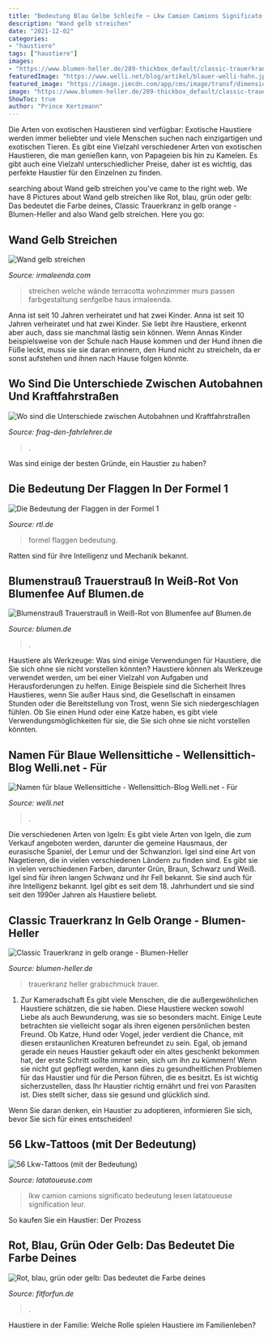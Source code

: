```yaml
---
title: "Bedeutung Blau Gelbe Schleife ~ Lkw Camion Camions Significato Bedeutung Lesen Latatoueuse Signification Leur"
description: "Wand gelb streichen"
date: "2021-12-02"
categories:
- "haustiere"
tags: ["haustiere"]
images:
- "https://www.blumen-heller.de/289-thickbox_default/classic-trauerkranz-in-gelb-orange.jpg"
featuredImage: "https://www.welli.net/blog/artikel/blauer-welli-hahn.jpg"
featured_image: "https://image.jimcdn.com/app/cms/image/transf/dimension=666x10000:format=gif/path/sb5b469c672f7a33d/image/i2cbde3d4cde8b332/version/1455990012/image.gif"
image: "https://www.blumen-heller.de/289-thickbox_default/classic-trauerkranz-in-gelb-orange.jpg"
ShowToc: true
author: "Prince Kertzmann"
---
```



Die Arten von exotischen Haustieren sind verfügbar:
Exotische Haustiere werden immer beliebter und viele Menschen suchen nach einzigartigen und exotischen Tieren. Es gibt eine Vielzahl verschiedener Arten von exotischen Haustieren, die man genießen kann, von Papageien bis hin zu Kamelen. Es gibt auch eine Vielzahl unterschiedlicher Preise, daher ist es wichtig, das perfekte Haustier für den Einzelnen zu finden.

	

		
searching about Wand gelb streichen you've came to the right web. We have 8 Pictures about Wand gelb streichen like Rot, blau, grün oder gelb: Das bedeutet die Farbe deines, Classic Trauerkranz in gelb orange - Blumen-Heller and also Wand gelb streichen. Here you go:
		
    
## Wand Gelb Streichen

<img loading=lazy src="http://irmaleenda.com/images5/0320/wand-gelb-streichen/wand-gelb-streichen-82_6.jpg" onerror="this.onerror=null;this.src='https://tse3.mm.bing.net/th?id=OIP.4iL7AzpIYk431hRES0oEmwHaE8&amp;pid=15.1';" alt="Wand gelb streichen">

_Source: irmaleenda.com_

>streichen welche wände terracotta wohnzimmer murs passen farbgestaltung senfgelbe haus irmaleenda. 

	

Anna ist seit 10 Jahren verheiratet und hat zwei Kinder.
Anna ist seit 10 Jahren verheiratet und hat zwei Kinder. Sie liebt ihre Haustiere, erkennt aber auch, dass sie manchmal lästig sein können. Wenn Annas Kinder beispielsweise von der Schule nach Hause kommen und der Hund ihnen die Füße leckt, muss sie sie daran erinnern, den Hund nicht zu streicheln, da er sonst aufstehen und ihnen nach Hause folgen könnte.

    
## Wo Sind Die Unterschiede Zwischen Autobahnen Und Kraftfahrstraßen

<img loading=lazy src="https://image.jimcdn.com/app/cms/image/transf/dimension=666x10000:format=gif/path/sb5b469c672f7a33d/image/i2cbde3d4cde8b332/version/1455990012/image.gif" onerror="this.onerror=null;this.src='https://tse1.mm.bing.net/th?id=OIP.OLvN_PFfctN4dJ3fKq0IWwHaCx&amp;pid=15.1';" alt="Wo sind die Unterschiede zwischen Autobahnen und Kraftfahrstraßen">

_Source: frag-den-fahrlehrer.de_

>. 

	

Was sind einige der besten Gründe, ein Haustier zu haben?

    
## Die Bedeutung Der Flaggen In Der Formel 1

<img loading=lazy src="https://ais.rtl.de/masters/1246415/1686x0/24LY2KSA3ZMWDCNNDIB3XFRMKU.jpg" onerror="this.onerror=null;this.src='https://tse2.mm.bing.net/th?id=OIP.V_tUOKxVr7f7axXGR0GdgAHaEK&amp;pid=15.1';" alt="Die Bedeutung der Flaggen in der Formel 1">

_Source: rtl.de_

>formel flaggen bedeutung. 

	

Ratten sind für ihre Intelligenz und Mechanik bekannt.

    
## Blumenstrauß Trauerstrauß In Weiß-Rot Von Blumenfee Auf Blumen.de

<img loading=lazy src="https://www.blumen.de/bilder/trauerstrauss-in-weiss-rot_von_blumenfee_auf-blumen-de.jpg" onerror="this.onerror=null;this.src='https://tse4.mm.bing.net/th?id=OIP.yFlzcUXMtklRvsOkbxNUpQAAAA&amp;pid=15.1';" alt="Blumenstrauß Trauerstrauß in Weiß-Rot von Blumenfee auf Blumen.de">

_Source: blumen.de_

>. 

	

Haustiere als Werkzeuge: Was sind einige Verwendungen für Haustiere, die Sie sich ohne sie nicht vorstellen könnten?
Haustiere können als Werkzeuge verwendet werden, um bei einer Vielzahl von Aufgaben und Herausforderungen zu helfen. Einige Beispiele sind die Sicherheit Ihres Haustieres, wenn Sie außer Haus sind, die Gesellschaft in einsamen Stunden oder die Bereitstellung von Trost, wenn Sie sich niedergeschlagen fühlen. Ob Sie einen Hund oder eine Katze haben, es gibt viele Verwendungsmöglichkeiten für sie, die Sie sich ohne sie nicht vorstellen könnten.

    
## Namen Für Blaue Wellensittiche - Wellensittich-Blog Welli.net - Für

<img loading=lazy src="https://www.welli.net/blog/artikel/blauer-welli-hahn.jpg" onerror="this.onerror=null;this.src='https://tse3.mm.bing.net/th?id=OIP.YLzswXuXFsYDnrvuGuVguwHaHa&amp;pid=15.1';" alt="Namen für blaue Wellensittiche - Wellensittich-Blog Welli.net - Für">

_Source: welli.net_

>. 

	

Die verschiedenen Arten von Igeln: Es gibt viele Arten von Igeln, die zum Verkauf angeboten werden, darunter die gemeine Hausmaus, der eurasische Spaniel, der Lemur und der Schwanzlori.
Igel sind eine Art von Nagetieren, die in vielen verschiedenen Ländern zu finden sind. Es gibt sie in vielen verschiedenen Farben, darunter Grün, Braun, Schwarz und Weiß. Igel sind für ihren langen Schwanz und ihr Fell bekannt. Sie sind auch für ihre Intelligenz bekannt. Igel gibt es seit dem 18. Jahrhundert und sie sind seit den 1990er Jahren als Haustiere beliebt.

    
## Classic Trauerkranz In Gelb Orange - Blumen-Heller

<img loading=lazy src="https://www.blumen-heller.de/289-thickbox_default/classic-trauerkranz-in-gelb-orange.jpg" onerror="this.onerror=null;this.src='https://tse3.mm.bing.net/th?id=OIP.mJRz-nxFXR3O-SK6zJiobwHaHa&amp;pid=15.1';" alt="Classic Trauerkranz in gelb orange - Blumen-Heller">

_Source: blumen-heller.de_

>trauerkranz heller grabschmuck trauer. 

	

1. Zur Kameradschaft
Es gibt viele Menschen, die die außergewöhnlichen Haustiere schätzen, die sie haben. Diese Haustiere wecken sowohl Liebe als auch Bewunderung, was sie so besonders macht. Einige Leute betrachten sie vielleicht sogar als ihren eigenen persönlichen besten Freund. Ob Katze, Hund oder Vogel, jeder verdient die Chance, mit diesen erstaunlichen Kreaturen befreundet zu sein.
Egal, ob jemand gerade ein neues Haustier gekauft oder ein altes geschenkt bekommen hat, der erste Schritt sollte immer sein, sich um ihn zu kümmern! Wenn sie nicht gut gepflegt werden, kann dies zu gesundheitlichen Problemen für das Haustier und für die Person führen, die es besitzt. Es ist wichtig sicherzustellen, dass Ihr Haustier richtig ernährt und frei von Parasiten ist. Dies stellt sicher, dass sie gesund und glücklich sind.

Wenn Sie daran denken, ein Haustier zu adoptieren, informieren Sie sich, bevor Sie sich für eines entscheiden!

    
## 56 Lkw-Tattoos (mit Der Bedeutung)

<img loading=lazy src="https://latatoueuse.com/de/images/bte/LKW-tattoo-59.jpg" onerror="this.onerror=null;this.src='https://tse4.mm.bing.net/th?id=OIP.gFof0gLBycd8mOryUCj_dwHaHa&amp;pid=15.1';" alt="56 Lkw-Tattoos (mit der Bedeutung)">

_Source: latatoueuse.com_

>lkw camion camions significato bedeutung lesen latatoueuse signification leur. 

	

So kaufen Sie ein Haustier: Der Prozess

    
## Rot, Blau, Grün Oder Gelb: Das Bedeutet Die Farbe Deines

<img loading=lazy src="https://www.fitforfun.de/files/images/202107/1/arzneimittelrezept-gelb,488437_nlf_n.jpg" onerror="this.onerror=null;this.src='https://tse4.mm.bing.net/th?id=OIP.1Gty75Cbn0Upk4HmOViniAHaEh&amp;pid=15.1';" alt="Rot, blau, grün oder gelb: Das bedeutet die Farbe deines">

_Source: fitforfun.de_

>. 

	

Haustiere in der Familie: Welche Rolle spielen Haustiere im Familienleben?

